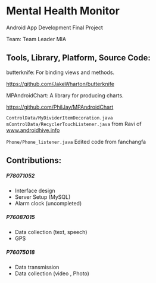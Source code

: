 Mental Health Monitor
===
Android App Development Final Project

Team: Team Leader MIA

Tools, Library, Platform, Source Code:
---

butterknife:
For binding views and methods.

https://github.com/JakeWharton/butterknife

MPAndroidChart:
A library for producing charts.

https://github.com/PhilJay/MPAndroidChart

`ControlData/MyDividerItemDecoration.java`
`mControlData/RecyclerTouchListener.java`
from Ravi of www.androidhive.info

`Phone/Phone_listener.java`
Edited code from fanchangfa


Contributions:
---
##### P78071052
- Interface design
- Server Setup (MySQL)
- Alarm clock (uncompleted)

##### P76087015
- Data collection (text, speech)
- GPS

##### P76075018
- Data transmission
- Data collection (video , Photo)
